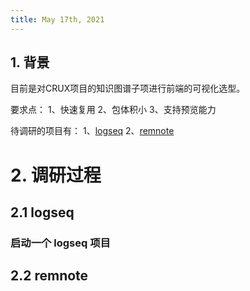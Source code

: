```yaml
---
title: May 17th, 2021
---
```


## 1. 背景
目前是对CRUX项目的知识图谱子项进行前端的可视化选型。

要求点：
1、快速复用
2、包体积小
3、支持预览能力

待调研的项目有：
1、[logseq](https://github.com/logseq/logseq) 
2、[remnote](https://www.remnote.io/)

# 2. 调研过程
## 2.1 logseq
### 启动一个 logseq 项目

## 2.2 remnote
